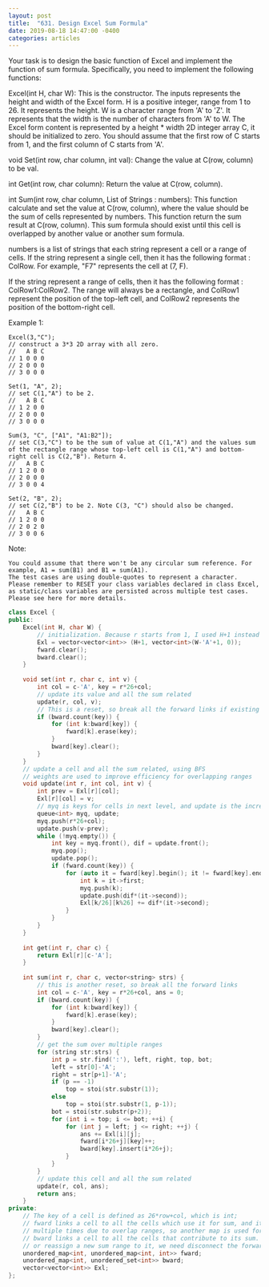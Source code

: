```yaml
---
layout: post
title:  "631. Design Excel Sum Formula"
date: 2019-08-18 14:47:00 -0400
categories: articles
---	
```

Your task is to design the basic function of Excel and implement the function of sum formula. Specifically, you need to implement the following functions:

Excel(int H, char W): This is the constructor. The inputs represents the height and width of the Excel form. H is a positive integer, range from 1 to 26. It represents the height. W is a character range from 'A' to 'Z'. It represents that the width is the number of characters from 'A' to W. The Excel form content is represented by a height * width 2D integer array C, it should be initialized to zero. You should assume that the first row of C starts from 1, and the first column of C starts from 'A'.


void Set(int row, char column, int val): Change the value at C(row, column) to be val.


int Get(int row, char column): Return the value at C(row, column).


int Sum(int row, char column, List of Strings : numbers): This function calculate and set the value at C(row, column), where the value should be the sum of cells represented by numbers. This function return the sum result at C(row, column). This sum formula should exist until this cell is overlapped by another value or another sum formula.

numbers is a list of strings that each string represent a cell or a range of cells. If the string represent a single cell, then it has the following format : ColRow. For example, "F7" represents the cell at (7, F).

If the string represent a range of cells, then it has the following format : ColRow1:ColRow2. The range will always be a rectangle, and ColRow1 represent the position of the top-left cell, and ColRow2 represents the position of the bottom-right cell.


Example 1:
```
Excel(3,"C"); 
// construct a 3*3 2D array with all zero.
//   A B C
// 1 0 0 0
// 2 0 0 0
// 3 0 0 0

Set(1, "A", 2);
// set C(1,"A") to be 2.
//   A B C
// 1 2 0 0
// 2 0 0 0
// 3 0 0 0

Sum(3, "C", ["A1", "A1:B2"]);
// set C(3,"C") to be the sum of value at C(1,"A") and the values sum of the rectangle range whose top-left cell is C(1,"A") and bottom-right cell is C(2,"B"). Return 4. 
//   A B C
// 1 2 0 0
// 2 0 0 0
// 3 0 0 4

Set(2, "B", 2);
// set C(2,"B") to be 2. Note C(3, "C") should also be changed.
//   A B C
// 1 2 0 0
// 2 0 2 0
// 3 0 0 6
```
Note:
```
You could assume that there won't be any circular sum reference. For example, A1 = sum(B1) and B1 = sum(A1).
The test cases are using double-quotes to represent a character.
Please remember to RESET your class variables declared in class Excel, as static/class variables are persisted across multiple test cases. Please see here for more details.
```
```c++
class Excel {
public:
    Excel(int H, char W) {
        // initialization. Because r starts from 1, I used H+1 instead of H.
        Exl = vector<vector<int>> (H+1, vector<int>(W-'A'+1, 0));
        fward.clear();
        bward.clear();
    }
    
    void set(int r, char c, int v) {
        int col = c-'A', key = r*26+col;
        // update its value and all the sum related
        update(r, col, v);
        // This is a reset, so break all the forward links if existing
        if (bward.count(key)) {
            for (int k:bward[key]) {
                fward[k].erase(key);
            }
            bward[key].clear();
        }
    }
    // update a cell and all the sum related, using BFS
    // weights are used to improve efficiency for overlapping ranges
    void update(int r, int col, int v) {
        int prev = Exl[r][col];
        Exl[r][col] = v;
        // myq is keys for cells in next level, and update is the increment for each cell
        queue<int> myq, update;
        myq.push(r*26+col);
        update.push(v-prev);
        while (!myq.empty()) {
            int key = myq.front(), dif = update.front();
            myq.pop();
            update.pop();
            if (fward.count(key)) {
                for (auto it = fward[key].begin(); it != fward[key].end(); it++) {
                    int k = it->first;
                    myq.push(k);
                    update.push(dif*(it->second));
                    Exl[k/26][k%26] += dif*(it->second);
                }
            }
        }
    }
    
    int get(int r, char c) {
        return Exl[r][c-'A'];
    }
    
    int sum(int r, char c, vector<string> strs) {
        // this is another reset, so break all the forward links
        int col = c-'A', key = r*26+col, ans = 0;
        if (bward.count(key)) {
            for (int k:bward[key]) {
                fward[k].erase(key);
            }
            bward[key].clear();
        }
        // get the sum over multiple ranges
        for (string str:strs) {
            int p = str.find(':'), left, right, top, bot;
            left = str[0]-'A';
            right = str[p+1]-'A';
            if (p == -1) 
                top = stoi(str.substr(1));
            else
                top = stoi(str.substr(1, p-1));
            bot = stoi(str.substr(p+2));
            for (int i = top; i <= bot; ++i) {
                for (int j = left; j <= right; ++j) {
                    ans += Exl[i][j];
                    fward[i*26+j][key]++;
                    bward[key].insert(i*26+j);
                }
            }
        }
        // update this cell and all the sum related
        update(r, col, ans);
        return ans;
    }
private:
    // The key of a cell is defined as 26*row+col, which is int;
    // fward links a cell to all the cells which use it for sum, and it may be used for 
    // multiple times due to overlap ranges, so another map is used for its weight
    // bward links a cell to all the cells that contribute to its sum. When reset its value,
    // or reassign a new sum range to it, we need disconnect the forward link of those cells to it. 
    unordered_map<int, unordered_map<int, int>> fward;
    unordered_map<int, unordered_set<int>> bward;
    vector<vector<int>> Exl;
};
```